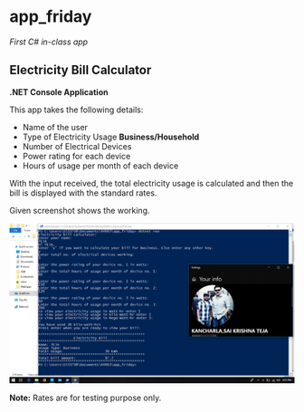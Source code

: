 # app_friday
*First C# in-class app*

## Electricity Bill Calculator
**.NET Console Application**

This app takes the following details:
- Name of the user
- Type of Electricity Usage **Business/Household**
- Number of Electrical Devices
- Power rating for each device
- Hours of usage per month of each device

With the input received, the total electricity usage is calculated and then the bill is displayed with the standard rates.

Given screenshot shows the working.

![Screenshot](https://github.com/tejavictory/app_friday/blob/master/working_screenshot.png)

**Note:** Rates are for testing purpose only.

